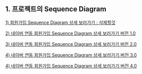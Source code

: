 ## 1. 프로젝트의 Sequence Diagram

[1) 회원가입 Sequence Diagram 상세 보러가기 : 삭제할것](https://www.draw.io/?lightbox=1&highlight=0000ff&edit=_blank&layers=1&nav=1&title=Untitled%20Diagram.drawio#R7V1bj5s4FP41SLsPjYzNxTxCkrYrdVfVVqt9ZhImQcuEWcJ0Ovvr1zY24EsSkoFAM1NVKnGcY3Ku37mQWmj%2B8ONTET9uf8%2FXSWZBsP5hoYUFoe14mPxDV16qFd9xqoVNka75pmbhW%2FpfwhcBX31K18le2ljmeVamj%2FLiKt%2FtklUprcVFkT%2FL2%2B7zTD71Md7wE0Gz8G0VZ%2BI%2BZm6z%2Fne6LrfVOoZes%2F45STdbcbbtBdU7d%2FHqn02RP%2B34iRZE9%2BxP9fZDLGjxk%2FfbeJ0%2Ft5bQ0kLzIs%2FL6urhxzzJKHcF46rPfTzwbv0Fi2RXdvlA%2Fu%2Fn%2B%2F2XPz59937PX5xd9OHf%2BLcPAb%2B573H2xFliLRdWEFp4bi3nVhBZZMsytCJgYcBWlhYmPAN%2F%2Fca%2FVvkimLktHzJyZVso4lSTokx%2BHLxfu%2BYC0a8kf0jK4oVs4R9A4t6eG7HYgpnblkh8vhZzXdjUpBpukAvOkHOYYxuYM7ewx5lD%2BBAQyhVbAivC1jKyIo8yCnoZubvoriBXG3rF9viUjWQP%2Fkj3UwoRpUAvQit0KOc5zUE566PROQs1zi4ixklN96pFwha%2BuLAih%2FEZW4EzMKNsG4%2FOKaRxKlyVeaF9c%2BJeHunl00NWbUAR%2Fe4p8XVf4rsk%2B5rv0zLNd2TLXV6W%2BQPZkNE3otqPzfOMfm7ReLKGRpilG%2FrZMn8kqy02509llu6See2gQU%2B8Nyipc03O28DVzV%2FlerJbhzQMkVe7fEcWo3W83yZrzpwWn%2FZlkf9Thxi6cp%2FvSh4RG31N1iJgdedYi0OugUNirUiyuEy%2Fy%2BRNbOMnfM1TcnAjEIcHPh7qsadwfp8%2FFauEf6odiHRCM8eWaAUKqTIuNkmpkSKsjl9a2x7phv3RW55hKJ2EsBQlyUVFtNGTmrGvUR1vWNWZuq44go7QFdVKu%2BoKIaTqikrqbF2RvEIv0vaHkzY8Q9rkQMbWY%2FeKnDH1wsea6bsomAWtP%2FgyRTFQnp6i2Aa0PYZb6KQo7qjBhsB%2FVZ6XBxxKTIkDE1SO4CzlWGXxfp%2Bu%2BvIdowlaiRQ17LsgUhwndEDCvckP6kjdnplzGlM%2Bza5DmtOQiwha4UKTPgHTNJWMORRfEQkmhQCSfJttwOwP6XpN34z2j%2FEq3W2%2BJPdUiKhZ%2BZPLFdU6JHIB7oOKvIzL%2BI4dQQE%2BtwNyW25E%2FhJWz8HMtVxym3Py2m5ek790e1GSDIGQjlOmdkm8L5%2BTfam6tzYm9vtJJKCiGIayAjbotygA9Z9XoPOiwI0YuuP0ZOh%2BMLKhI%2Be0%2FFqikk2FWUNSpOQuqO0uiGFs802%2Bi7Ovzepxm7hPs0xK1RNvtdIMl7yz9oM70FM67mPXzPV2ZeSI9gxgRhPJsbqAKZE6V6o5cXwOWmhcknmfUP3gIdMDZui89K6jv9asmrxu2e7HjxHyPFVhp%2B7kNS%2BB%2B0JzKqHBnTx%2BF3rnyN6T0LVc4NpCd0zIjHdyRCMHVpieIHjXCufsArOOD%2BvsEJ8YVC0eBuWrReyw5k67eQHpIqeD6DV5NwRW4PJt1Leyz4Y26xCRbT5rMFVEMM8r8JLubCgTIj7LK8gHXSuacyLkiOrdwGf3PKf3U23DZKczE9%2BSsK3%2Bopq68%2FTjeZuWyTeSN9Dl5yJW%2BgFDIHik6IWjYw%2FH1JVRkWF%2F4MPRMSCaiSxuyXSAdfdCIAvUKO45lVQt6y5yD1iXsCW%2BXkQl55H9yw0CXW7QM%2BVew8ltkFg%2BdQ%2BtOlYNlV8aljVCg3voQcLy1OWnRtiL5ecHJwgNLr8ORc6bz51rro%2BWO7smoDNK7nw6I65UZrSMRqk2XdyEoFkvtpuk15fIdoW653bA1VPlXBt512iGu3ph3KkL4y5HQxi3IBLgU1EV5GmwkkCyFc4KgYBIiIJxKI9WVZhLAsJ1gb0G7yqS0oxgIkAKKmHX0x0IAgYjcIbzIB2KoO%2F5sTl6B7juRr42RTbRGjqGu%2BfNRb1l0WuR%2FxWi17D3GKLXa%2B5uXQ%2B5yGtXRYlA1E9U9%2F3TpLqKh0a27qHrdPhKHrpDqnvzUBt1hNrDVYo8wxD57WesapxCfVUcNEJDuzwPvkX5qZjlYvmpFYfry0%2FPPnqQ302iFRvYsrAckqi1G77igYvXolYHuldWAj1b8c6dzfKswBbP7Cya9DVcsCQztEKBW7Do%2B5xsu%2FzCL3Egt4mWjIYAU7g6yuPbyFH0puZyMwGyL1F1lirchAkK%2B1VT9YnAJRvOFL8gAndb1YU6XgcweTq49Q8piRHcqvpwBfFKGicUdsn6TqHL9kX8MHhEteWxQ4mmCsB%2FYW%2B7tD%2B1ZJsiMFUls5XQ4xjahp6paqKW%2BHpUsTfZvqgrBkIQFw8IACXN0igNHUj8dzTRGUKqQR%2F0lAJohAYX%2BiAFr6nLT0OD7qUCtKFzgtLgEtRDOxbjGiQoU2AXiYIUC%2FD1HMbB8A1awE489S11Gxa0klUP9ER4qlESKIPZpjBpBwY9Gw6JoQ4Gd3OlKxuiA1YyWu3KPw%2BujDliDcXT2h1GrCfwZNvB8Wfs9jJjXT3y1mr8IumUVw9ZH3T0YAblo67TY%2FYNcyVVOwFXP6sBWXe3GstzeELDpzAPO5YerDowtGqv%2BwsSNj6vAj3qgxIYjWqbwFas8eJHTgklycp7tr%2FeEZLoJL4tjKtVp%2F3mqeNXJ6cmYkMDXdwhP7095KRmKsjXi4nXHbATceVn8Lk%2BbxSfRk5T8849YSXVVztT99V6Nsu7GcYBCo%2BVjMWEG81Rg2YcQwFD0lMIamV4qsMXGCiOF%2Bnmf%2BXhC%2F8tDl%2Fo%2FUN%2F7AwWD%2FjTPL1nsKCrH6606xb9sKw%2BHdvEV3S9gSHPfD1Mvsn6v171vfQXHzRkrVEaGFbXpvnG3Pkhtp9w54OVMiD4eUoZEHSF1Vy7bt%2BdB0fpju7cIXiTNRDdzI%2FL6Yyun0zXu3LXDwK9GBLQPGkhfo25%2FnnhTuM9bLGengldTTemkQ3ZQI27jqEactWGHgTvTwt1h01IHrqUheldXpFWzFyjNLg5vnd1217wBIgabAgNTuXHiTtBozfRq9W7ptPHSu8FrrYPPWHMA0bWyYxodDDmmy1bHQnYJ9D0BCz5vaR1jgodw2Y9JU7KvKt%2F7bzJ8DPlNhANpjDgLSH%2BmG815tjqK535EIyma9PIovQnVDzTo6Q9pVHkZfMfQVVybP6%2FLbT8Hw%3D%3D)

[2) 네이버 연동 회원가입 Sequence Diagram 상세 보러가기 버전 1.0](https://www.draw.io/?lightbox=1&highlight=0000ff&edit=_blank&layers=1&nav=1#R7V1bk5s6Ev41VO0%2BxCUhAeIRbOdSlWylNnt9ZGzGpg42PpjJzOyvXwkkLpKMMQabmSSVqmBZtORWX75utRQDzXcvn9LgsP2WrMPYMMH6xUALwzQhtgn9h7W8Fi0OxkXDJo3WvFPV8CP6X8gbAW99itbhsdExS5I4iw7NxlWy34errNEWpGny3Oz2mMTNUQ%2FBho8IqoYfqyAW85hZVfu%2Fo3W2LdqJaVftn8NosxVjQ9stvnkIVn9s0uRpz0c0TPSY%2Fym%2B3gWCFh%2F5uA3WyXOtCS0NNE%2BTJCuedi%2FzMGbcFYwr3vt44tvyB6bhPuvyQvLn58fj1799%2Bml%2FS17x3v%2FwZ%2FDlg8sn9zOInzhLjOXCcD2DzI3l3HB9g3ZZeoYPDALylqVBKM%2FAP7%2Fwn5W9CmZus11Mn6CBfHVyfL4%2FwzQLX2pNfLKfwmQXZukr7cK%2FRWJuz9WyQMHMbW1JHN4WcFnYlKQqbtAHzpBLmAM1zPENgg0P56xYGD5mLb7JGuncOrHODnYHyqL9w%2FGQc8qO6Q%2FxH1L6tGFPeVeHvcYG%2B2i4LmshlFxOl3j58AtGi7aMuwgOuvsimMoiLHw9r4tGyhbeWC4PMVw8MqMgJHfnFFI45a2yJFV%2BObVEB%2Fb4tIuLDshnPzSiZvFr8BDG35NjlEXJnnZ5SLIs2dEOMfvCL03ePInZe4vK6FU0vDjasHezhMl3jc3JUxZH%2B3Be2nIwEO81QopvyXkILNVSyFwP92uPeSz6aZ%2FsaaO%2FDo7bcM2ZU%2BPTMUuTP0pvxFoek33GnWervIZr4e5OcKzGIUvDIdGWhnGQRT%2FDBnEd2%2FgI35OIzqRaEMx9pEAFQOL8MXlKVyF%2Fq%2B6zVEIzDBu0XIlUFqSbMFNIUVYHr7VuB9bh2DrlGTEbIyHScKj0oSBayUnJ2GtExx5XdKYuK1jQuVZWKCFZVmSFv1hWGlZhkNV2xltts221Cy62TQ3hScmFQxTVt5A7c2t%2FSD9B0VCenqBADTC%2FiVnoICjWpAQF0khBXk9i93U4jJjkByYoHO5FwrGKg%2BMxWvW2HVNZaMlTlLCvh6doJ3RihQdbP1NF6nCWhy%2Ft0aUSF3YNOUFFh0VItIOIkMq4lUA%2BnGcb3iInm8eXbCzaiGeKhFF0zsLVgMP9FRWbMBVglXeDmrhgF63X7Ev%2FeAhW0X7zNXxkgoKqlr9z2UGlnIp4g9u5NMmCLHjIh2BBBNc1Oi3Lp3%2Fpcs7BzDIsOs05%2FQyrz%2FQv655mNAqhpIMol%2FUwOGbP4TGTTWgddzsDpTVwU%2Fg0WQ6i0SGRjxo%2BdkGXeZp3YkwwHsiYOO6djYnAbW3rV1uqpqrk2hCmEZ0F090FVYxtskn2Qfy9am3XiccojhvpgNBerRTFpd%2BsHfcBDBTyO8TSc72efWmRnhHU6F5x3HnAJqLxQhLfWgwAaoi%2FseZDhgMnB5ke%2BENkDHutaDX9XNPdjx99ZNuywE7dyCu2mfQNC2TEKBMa28hj1cijmcCEyxz15VsEHuC4jmnDWTxJcSDKMeGcvUjxXgMTCvS4zMl61gWY8HkbZeEPCuZY83MaSIlgnbBViPF671DuufHlMoHqHfQoazT3gC9L%2FHTUWsqi9PU%2FDATPbBuLhv%2FmDQC4omHxwnFy8em1%2Fqnm59vz8ZJOd3EnheOZSryoOP%2B%2B8aJCaHTt7xDvv3uIV3L9bhDPuixSGg7iddW0yTre3kl9Bs4IrLCZ08sNX7oZJI%2FahITIvsW%2BkKXmiPCM52qoFy68NiHC0ec5H7fc9yY1n%2B4zL%2B8Ln%2B4V3XLX74vUUFllUCAH5vEtliPiMMBj%2B%2BfsFcvw5ioMeCsowFYNCAIaJcDjWZDL9ol%2Faewum3%2BXlIn5a%2BG7KTT6Vg7cUpMD1uwqvS1ywbzoRVXgt4rUEdQgdXRbHe2A1N892EIdwZac7BxuGWzV%2F%2F02lSfMG5C0CNvNzJhk7frGPbhjMmwws2mrWQ9SYqAum1702TZcKOonFxV%2BYltc1DB6huc2sx7C6hYG1suHoBCHgMqW%2FoU%2FEreZYFnmNMqdtWIom3ejQ7FJzZtZFzP%2FEUVOpjDbhDqBv07VWgNJIEzVSljQuqW1tlXP6p4SEa1nlaXhBosrZdnYGMUWLGLtxTRJLrTUg%2Fs5CQ%2Fmtb6nsnI%2Bn5ypU4QKwc%2FZVLyFvPX7NqACdJsuytIk9WxTI3xyLciAwjdKKn7y7kZyC5as3Z1hOTCtdkpjOxjnN8jouuoyGLBEzfO1qEIhNPqijxKET339IICSsslornuNHD5DafQVVJ0%2BBGI7jPprhvh8ESjnvp87zxbPDmqIj75rc8RX5cEWLMIu98h8MlU3CaTKFksD0qB705AaddC4dxdSQxOdUJO7xdTOZXjllhsYkysqxmAmyjTlaKdfUXFtP6FJ9%2BoSk%2B4%2F4TZbF45mu7LIUfL6UzPfNBDBj1sGSWMf0nM1OwC3PaMHieZM6U1U8HyZGEHTUkEgytyvLuqnlBolXgPr3%2BD4Ruxz3AehdjHXhaxMZW8I9a7rAhC0UxobypIOEej7g0ZyLIIEoj8DjcQx7hHscocq6mvscq1SCxNUr9SCM4DL0q1BKrXOm3rHuUzRp%2BsUXBsPUQSsbKFYHcv4b%2BkV1KjXFkGvBKPkjDHhV0ZQ%2FSHky0JEyoD3ZXnf%2BVTzvkTadEAiVLjfFrHzK24Rqwkk3C2eheMl4MmIx6mvDGiFjEzGcEq5dhv1zN8qJniCptLVRKDXA%2Bh3mddXsrl278s6ZB%2BqUBoZTJvgrnHTZDL79jAHo6ApZZLtG2%2FPmUBzTjo%2FKL0Ql2SVtz512usvII%2FYGvcsRTimgXiUFL6tqYq7bQrfBJfFR7%2B2RUXNmETSzv7JCtm%2B3jhZYXa55ur94V55H8fuiHtHVMZ7nTU%2BC3tLEZmMLpptp3uJNZCnROpukdtK%2Bu4Y2QS%2FMXJ3hGW2WvT2pe5bGKMcmhrbvGvunIKmuJfGc3kJIT%2BmUJRDYP6Vj5tFheeraBVZmwb2kktcbV0h%2FFjQy%2F3HNg725BAGn7G92P%2Fr8bP57YMa05hd7goSGUBWD%2BrwgyW8bqUoNl3mB0XKd%2Bn6OErNS4di6FPr%2BOtdC6QImUYUT8odoqsqXWmCTUXyxroZSCt4F15Bd1E0rWw5duDUnRJlGPbF63L8rFAazqDrF1CtNXCY6ag2AKBQ7iVTbm0N3G1L367SISVuRpqKq9G2CvRLcFmBcU%2Bkfl6bOmwKcuh%2BxzykgqGdvjXGqurdM0etl4ypJVQmbJLlFDXuf%2BIAgXZKY5vkN5pBuc4uyxkUrMtnjlQJq1%2BGyxIo976NZ8Kqid0ZJE2nK%2B4i6XGTonIFO7v%2F3QLVn9GOiujFZJRLm96ljT57VrjvXQ0jHjrWh9uXFej%2BXnNj6DyYLAFnyPaWB%2Fqx%2Bt%2BXiu7Vf3KFlv8H)

[3) 네이버 연동 회원가입 Sequence Diagram 상세 보러가기 버전 2.0](https://www.draw.io/?lightbox=1&highlight=0000ff&edit=_blank&layers=1&nav=1#R7V1bk5s4Fv41VO0%2BxIWQAPEItnuS2mQqtdmZvbzRNm1Tg00PptPd%2B%2BtHAomLJGOMAWMnXakKyHDA5%2FqdoyNZg%2FPd2y%2BJ%2F7z9Eq%2BDSDP09ZsGF5phGDrWyX905D0fAboJ85FNEq7ZWDnwLfx%2FwC9koy%2FhOjjULkzjOErD5%2FrgKt7vg1VaG%2FOTJH6tX%2FYUR%2FWnPvsb9kS9HPi28iP%2BHjOzHP93uE63%2BTg2rHL8YxButvzZwHLyTx791R%2BbJH7ZsydqBnzK%2FvKPdz6nxZ582Prr%2BLUyBJcanCdxnOZHu7d5EFH2csbl9z0c%2BbT4gkmwT9vc8PsmNg7uU5L%2BFnz7x0P6Pz%2F59f0DwDmZ7370wljiRyl74fSds4m8%2BzM9fNlFD4m%2FI4fe6zZMg2%2FP%2FoqOvxL1IGPbdBeRM0AOGdkgSYO3oy8MCjYQDQviXZAm7%2BQSfgPnHFMuZLPz11JORBxscFsRksnv9Jl6bAriJYPIAeORml%2Fxnx%2BfDp9%2F%2FeW79SV%2BR3vvw5%2F%2Bpw%2BOLvFLWy40x9XwXFvONcfTyCVLV%2FN0jRgHHVlqmOiY%2FtsniasSuyTeKDh4lF3QUbDHUHDHHow5QMEcT8NIc1HGioXmITriGXSQvFsr1ln%2BjirX%2FvHwnHHKIgoKvceEHG3oUXapTW%2BjD3vQHIeOYEIuo4vd7PELSouMDCsEG15dCIYkhIWn5nU%2BSNjCBgvxYM1BAzMKAHx1TkGJU%2B4qjZMm75dfAD36RUMSRj77j0H0NT6EaRjvySWPcZrGO3JBRD%2FwihAxjyN636IMEiUNNwo39N40Fnxo%2FJJG4T6YF7FP74n3CiVFY3KewATZU4hcD%2FZrl0Z4craP9zTkrP3DNlgz5lT4dEiT%2BI8ietORp3ifMrDRqK%2FBmsODIxyrcMhUBRo2lgSRn4bfgxpxFdvYE77GIXmTUiDIqUU6UAArTuMQvySrgN1WDfIypRkCNWKOQCr1k02QSqQIr%2F33ymXP9IJD4zvPsFF7EsQ1BEIOcqKlohScvUR3rGF1Z%2BrKgkxr5tRF3F1fkGnPoKGXf2aNsOgBztadmpvoRfr2cNI3mqSfc7Tp1SCalJ7YWHIFJnRmTuUPd1MaBeXpKQpQIPVR3EQLRTEnpSiApA6iPLHVNQBRYkJcmKByOGcpxyryD4dw1dl3TEXQnA4PG7Bz1DhB6IiEe5OfIUN3MMvymeZ0U0oU2%2BagekmHpkzkAp4yFYksBuxxrqW5i4xslnDSZ5FBNJM0jMB1mr%2F6DP%2BviNoECUev7DKgSBR24XpNP%2FQOz%2F4q3G8%2BB09UUWA58k%2BmO7DQU56AMD%2BXxKmf%2Bo%2FZI2hWwWyNvJbpkX9EnHN9Zmomec05OQflOflHL09SkpYQ0n6Y6XrgH9LX4JCKLrQKxO2e6hyornyKsgdW2BAv6PWfzMDzIs2dOBOEenImtnNlZ8JxW5P8KqKqm0pmDUESkregtrsghrGNN%2FHej76Wo8028RRGUa0%2BEFirlWS45JO17TzqPdUAbGyquV4txzRozwBmdK287jRg4%2Bl5rom3lgPoFcRfk3mf6cDRh0wP%2FEF5zqMHfy1ZNTmv2O7DgwctS1TYqTt5yTd3rkuJiFEkNLSTR7KThzOOCZcZ6svmDFyd4TpqDSfxJMGBMMOEc3ojwXs1TMjR4zIj65pnYMITs2sqZSsR4%2BXRoZi0ZOIydDk6qFHWYOEBnVf4aWm1hEXJ%2B38oCJ5ZFuID%2F80GdN3hA4s3hpPzs%2FfqWSXONxfoT0cPHmcmYv2i0UrBv2u%2BKBEa3Ppb5Pt3D%2FEKrl8N4pnnZUr9QbybMz0p8Hau8FN0hkEJzuxOcfjc2SH5%2FcXulBOvWQeR0BpjZsmUq0ooxwhZ3M7jPMYcGmRVIqeYOscVFOBRXOBxFODml2VgwePFpKJRIccaFCOYtKrEgINLp%2BDpLabmzmXgcCu4wZJdDtQVZoOG8znnTTX%2F0GhfDBgOLkr5lwJ%2Bg1v0WCHflMsJ5uwiu82rx6xvRjbgW8X2ECiwPRzXRltg%2B7uHZ7AlPBPLo%2F2JwZJzZFzEvzZTJOTY0hzA2%2B8WZeykEyLEKFzNdeo5Mre43Ljc7BEkvGG9tKO%2FsUPs1NPxZUajmIfJH2Wxy8ij6EvN6zm6kX2JPIPPTRYTB%2FD3qVqqXrdUE8kaYgJzTEu1ZK%2FqHFMRpVcVtWEE4Qo1GfqMfMIO0vH8NXGmtMR7exkJF2StosdqOB57OUNlCCV6m9NXcRfiROFthAng1N2TpVA%2By1Aon9g50KPyDVK4nToqE5GU1bkGqxtmM6WhMZktJ1g9CPAusbhYMrOQ2U3qJwkNLvRBErCpyw%2FoQGilBF3N1kAnKA0uQTnoA51PnpB4TRGfx5OkLPaz4NkQ2fUK4iP3WgzxlTWQBc2uihkVD081TOpCH4SlKHkAZ9R0CrawuLtLp4ABj5jJ1crd9nl4Zcxy9%2BRaUJE%2B4019fLmfOJd4XgtqpZZcp3txQ0L7rzBO2dpWTG7l9SnWrWhkBWOe%2FDhFkjT0Gi9H5QpHXeIFsGJJ4igmeLqpCMNpmaAO6nMu3VvACaVaQ1DP9tc7vuE17pEQ6mnvPDHVkCqV3TNQoDdTGhrK4hYZ6P1BIzEXgRzRn4BGBkCDOeYWTbeDO2bllgi8U2wixlfMnJdT6eKKzjMKQEJB%2BeK1of0bqJxrWjzVFMCLWKfFbJ2%2FgzSMPy14fqqza2m1dT7VaisWSv2QA%2FTrTcrZP%2BKknOQqLdU2BQo5iIGsPzk4Cnh%2FOTq5y6IpMIRijH0BhjWbKQ2MVAx9XFA6FQmKIQo7vaxRkIqojj62PBVLFrM1iwu%2BgU2xI0uridQ8svF5R9ecaGADulCWw6pdnEatjxr6edjzx%2FaoRt3%2BBCsShdTZv0qUBrfH2wurrZOXyXjvCzayERcMSZSGVhDFBhLA4IvMXYd1eLAOwny2CrGPPFTv%2BTjd5DRV722LUlAtEx3Kezv%2F2kb%2BHj8H%2FkdkLfa%2FP300vnyQYZHRZuU%2FzxVpv47Nmj7ZvGLeDLTMmjiLe4mAbGlOskWz2jFB%2Flzkf5biQSJVYYEyMiTNG2qdv1LxztxQ5n4AeV0O6II%2BBr2ZUn8eXS1AeS7Ipq6jLBUBbtxLatzKHoVbbk2ACug9WFFJLYLzGsDubu82qUnhAoAkmVPLfTMGKeaqpf0zz2qvGKI0u661lR32cItt1VL%2F2X1UDW4n6sbDudrztlOZ4Hr5qZgmcmZ8m3QeSPlq4Q57HUmbptIdW015B87%2BrVVZMJDTKVx0draEQ%2FmOZ9kiVZJseQPmspdtJy%2FCIZWJDgaH1LvvTy1ASgWnFuwdLQ9BDYVIE%2FcyTYDMs8gObJvDuPC7VA9xlUNP%2BiBWIa%2BsD4qStenlGWyxDk3pu9mqM1zWtZg3N%2BlelrR45bLqZV6NLMqY5DJzMVGHLi6PRIqdIAfDXEoBKXaCBODIQok7CKfCDLmhQLxDlYbV7JcLPNP5MRuhkm4rf8xGtTWGtEVLf%2FySwV%2FuT5pW7hQl8ublP7Irma4fgYJoFC0%2Fytg1nCLLZTJcisXFlXXP1R64vOd%2Fzh074kEBjTDN1KsEsAKZD7bQXT2Pel6xnxUq26XOoJ42I4y7pM3k6Q8h%2FVKVJPo0Pqt3nzd40avhfMFPYrO%2BlsCuE2xfFUNN6cOJpwyM65Act4gfDqJDcDtOEyvW%2BozrNPn84K3VHS9EYaBFe9WoYrjRFRYX%2FlQhPNJeeDUxtCgt3Z8YRGsoa35Xk8PUtp%2FrBSNcu80MNDUldp9TLdbu9990Rk7Ln3rNLy9%2FUhcu%2FwI%3D)


[4) 네이버 연동 회원가입 Sequence Diagram 상세 보러가기 버전 3.0](https://www.draw.io/?lightbox=1&highlight=0000ff&edit=_blank&layers=1&nav=1#R7V1tc6O2Fv41zLQf4pFAgPgItrO7093OTve2995%2BIzaxmWLjYrJJ%2BusrgcSLpGAgYBNnMzuztgxH%2BLw%2B5%2BhI1oz57ulD4h%2B2X%2BJ1EGk6WD9pxkLTdR1gQP6jI8%2F5CASmkY9sknDNxsqBb%2BE%2FAb%2BQjT6E6%2BBYuzCN4ygND%2FXBVbzfB6u0NuYnSfxYv%2Bw%2BjuqzHvwNmxGUA99WfsSfY2aW4%2F8N1%2Bk2H8e6VY5%2FDMLNls8NLSf%2F5M5f%2FbVJ4oc9m1HTjfvsL%2F9453NabObj1l%2FHj5UhY6kZ8ySO0%2FzV7mkeRJS9nHH5fbcvfFp8wSTYp21u%2BGMT60f3Pkl%2FD779cpv%2B6Se%2FPt8YjMx3P3pgLPGjlD1w%2BszZRJ79QF8%2B7KLbxN%2BRl97jNkyDbwd%2FRccfiXqQsW26i8g7SF7KT8dnCpI0eKoMsaf9EMS7IE2eySX8U5txjimXzd8%2FlnKCELDBbVVIXC99ph6bgnjJIPKC8agDvyCW%2BBUfpsIvvc4vpOSXpeCXqQ%2FAr%2Fjvj%2FfHz79%2B%2BG59iZ%2FR3rv52%2F904wCJX9pyoTmuhufacq45nkYuWbqaBzQiNDqy1DCxSfD7J4mrw7LLcBTs0RXcsUdjjmx82tLTMNJclLFioXmIjng6HSTP1op1lr%2BjyrW%2FOx4yTlnEoA3vLiGvNvRVdqlNb6OT3WqOQ0cwIZfRxW42%2FYLSIiPjCsE2Li4EXRLCwlPzOh8kbGGDhXiw5qCRGQULn3Y5ThkSp9xVGidN3i%2B%2FwPDoFw1J2P3s3wXR1%2FgYpmG8J5fcxWka78gFEf3AK0LqPI7ofYsyqJY03Cjc0HvTWPCh8UMahftgXmAFMBDvFUqKzsl5AqtkTyFyPdivXYqIyLt9vKchZ%2B0ft8GaMafCp2OaxH8VaIeO3Mf7lIGzRn0N1hxOvcCxCodMVaBhY0kQ%2BWn4PagRV7GNzfA1DsmTlAJBTi3SQSAG%2FGP8kKwCdlsVFMmUZgjWiDkCqdRPNkEqkSK89p8rlx3oBcfGZ55hvTaTgWuIjbzIiZaKUnD2Nbpjjas7U1cWZFozpy7i%2FvqCTHtm6KD8M2uERQ%2FQWXdqbmIQ6dvjSV9vkn7O0aZHM9Ck9MTGkiswDWfmVP5wP6VRUJ6eokAFUj%2BLm2ihKOakFAWS1EGUJ7b6BiBKTIgLE1QOp5NyrCL%2FeAxXvX3HVATN6fCwYfSNGtYJQi9IeDD56TJ0h7Msn2lON6VEsW0OCko6NGUiF%2FCUqUhkMWTTuZbmLjKyWcJJ5yKDaCZpGIHrNH%2F1Gf5fEbUJEo5e2WVQkSjswvWafugdD%2F4q3G8%2BB%2FdUUYxy5DemO0ahpzwBYX4uiVM%2F9e%2ByKWhWwWyNPJbpkX9EnHMwMzWTPOacvIfle%2FKPXp6kJC0hpP0w0%2FXAP6aPwTEVXWgViNsD1TlQXfkUZQ%2BssCFeAB0%2BmTG6RZorcSYnfUBrNOFc2Jlw3NYkv4qo6qaSWUOQhOQpqO0uiGFs402896Ov5WizTdyHUVSrDwTWaiUZLvlkbTt3YKAagI1NNder5ZgG7RnBjC6V150GbDw9zzXxreUAoIL4azIfMh14cZLpgT9DXvMYwF9LVk3eV2z39tYzLEtU2Kk7eck3965LidBTJDS2k0eykzdmHBMuM9SXrRm4gOE6ag0n8STBgUaGCef0RoL3apiQo8dlRtY1O2DCE6trKmUrEePro0OxyMvEpQM5OqhR1mjhAXUr%2FLS0WsKi5Pl%2FFATPLAvxgf9nAwA4fGDxxHBy%2Fu65%2Bq4S55sL9KejB48zE7F%2B0Wil4N%2B%2ByniC0OjW3yLfv3qIV3D9YhDP7JYpDQfx3pzpSYG3d4WfojMMS3Bm94rDXVeH5OcXu3lOPGYdRBrWOVaWTLmqhHKMkMXtPM5jzKFBViVyiqVzXEEBHsUFHkcBbn5ZBhY8XkwqGhVyrEExgkmrSgw4uHQJnt5iau5cBg5vBTdYsssxVB1OaDyf022p%2BV2jfTFgOLgo5b8W8Ovcos8V8k25nGDOXmW3efWY9c3IBvxWsb0BFdjeOK%2BNtsD2Vw%2FPjJbwTCyPDicGS86RnSL%2BtVkiIa8tzYG8%2FW5Rxk66IEKMwtVcp54jc4vLjcvNpiDhDYPSjn5iL7FTT8eXGY1iHSafymKXkanoQ83rObqefYk8g89NFhMH8PNELRU6%2BqyuIyaSdcSE5jlt1ZL9KgQvaYnSsYoKcQb5CmUZOke%2BZmfQ8fwxcaa3xIF7GQkXZt2iL5VxPPZwusoWSgA3p4%2FiLsS1wrcRKaBT1z5LoX2WodA%2BsXlgQO0bpXZbVIFuwAzpdrUMREYAMbAh60AC2muTndr2JXGhiOWs3lVgoJvNlMZGhbac4g2gP1eZDYhFOwuZ%2FaR%2BktDoQh8lBZy6%2FCCAQjMn7Gu2OjpBaXQJKkAH5Ms3BC5QzOnxNC2DHix2NwALUMGc5F6LYc6yCrOg%2BV2xpuPhqUZpIDTEWIqiC3TOmtAZLSzu6hI6qBsvmMnFCu52N7h0zoL75JpgEZjxtkK%2B4VBczezWBFupZtfpvrolov1XOE%2Fh3FYsr%2BUVMtYvqWcla557OUWONvYuM0flCs%2B6yQxixabIs5jg6bYmbEzLBAGsr%2Fr0b0InlGotSQPb3%2BD4hlfZz4RQT3vniamGVCvtn4FC0ExpbCiLW2Sg1weNxFzE4Ij%2BBDTSIRrNMbdo%2Bx3dMSsPZeC9ahMxvmLtvlzMF%2FeUdigA1UmZr96dOryByrmmxVNNAbyIZWLMThpwkIbxpwXPTwG7lhZ751Mt9mIgOEYO0C%2B3LGi%2Fx2VByVVaqoMSFHIY4owYtRwcBbx%2FPTq5yqIp1IVijN0fwxonKI2MVHRwXlA6FQmKIQo7g%2BySkIqoDji3PBWbJrP%2BtgU%2FQqc4E6bVOm4e2fiyp2tONLARQ6ozHqvOkTprfVQH3bDn%2B%2Faoet3%2BBCsShdQhEzxBaXR7fANh9QpylcG2LEmUxlYQxREW0OTb3F2HNZiwHsZ8tQqxjzxUbzk53WY1Ve9ti1JQbVQdy3s7%2F9lG%2Fh4fAv8jshb7P%2B4%2F6l9uZFiktzl7gOeKtF3IZm2nbF0x70VaZm2kxb1EQLa0JtmiXe4lQf44ZqCT4hm62HwHkS5p3lgnDSgVr%2BORNtcDyOtyQK%2FoYwDNlIbz6GoBymtBNnUdZakIcuNeUuNW9ii85dYEQwG9RysqqUXQrQHs6k6Pk2wAAnE5rL85tTy5Y5RirlraP%2FKs3oqBxLaU3l2eEqWx3eyP7qNqcDtRNx7P1XY70GWCO%2FanYprImfGD2nkg5fuVe5y2JB3bSs%2BMNeUzQIe3VmUFQU6ncNHZ2RIO5WeuZdtkSbLlTTaXFeGQykRHg0Pq8%2F9%2FBMjWVgh01FCINPEgywTI7ER2ZNscx4VfpXqIuxwG0gexCnlhfVCUrE0vz2CLbXBK3802veGyrsW8uUlP06TFK5dVL%2FNqZFHGJJeZi4k6dF3omUCKsyhHw1zq379RlIz1FzZKXEE4FfrtdQXiHas0rGa%2FDGZy%2B2jaiVKUfJu3s8imMV27EFsXFC0sSl88nmAUa9%2FZ%2BW9OKRwXVzYTVzu78k72OXdXiLs6NPXFE1EOWIE3R9s%2Brl4u7FbCZuW3dgkhrCeDCOM%2BySCZ%2FTakX6r9YW6Nv0Q2EXgirqNhs94hb%2FeEJwA1geITs4yMVviZ9nVvHETH4O24TqzYwXJe18lXvd5XNU3sDlE2DY20kUgthne5b0AsajqKg0jPCrAV58i%2BAzGI1lBWsi4mhzdwrNtJjDC55inY1GrXv5XKEn8rYLhWKvK2%2FMnZ%2FPLyp32N5b8%3D)

[4) 네이버 연동 회원가입 Sequence Diagram 상세 보러가기 버전 4.0](https://www.draw.io/?lightbox=1&highlight=0000ff&edit=_blank&layers=1&nav=1#R7V3bcqM4Gn4aqnYv4tKBg7gE2%2Bnu3e7Zru2d2Zm9IzaxXUOMG5NOMk%2B%2FEkgcJBljGwhxOtVVjWUhyH%2F8%2FoMUA08fnj8kwW79JV6GkYHA8tnAMwMhBAig%2F7GRl3wEAgvnI6tks%2BRj5cC3zV%2BhmMhHHzfLcF%2BbmMZxlG529cFFvN2Gi7Q2FiRJ%2FFSfdh9H9afughV%2FIigHvi2CSLzHxCrH%2F7tZput8nCC7HP8YblZr8Wxou%2Fk3d8Hiz1USP275Ew2E77Of%2FOuHQKzFn7xfB8v4qTKE5waeJnGc5lcPz9MwYuQVhMvvuz3wbfELJuE2bXPDb6sY7b37JP01%2FPbP2%2FR%2FQfLLyw0k%2BTI%2FguiRkyTepfyF0xdBJvruO3b5%2BBDdJsEDvfSf1ps0%2FLYLFmz8iYoHHVunDxH9BOml%2Bnb8hX%2BESRo%2BV4b4234I44cwTV7oFP4t4azhsmU6nJBPJZsgdPmkdYVHxcyAS8eqWLukD73gJDqBXBgq5IrieDcOekEAagSzsI5gNlAJhqwOCBZ%2F%2F3i%2F%2F%2FzLhx%2F2l%2FjF3Po334NPNy5QCGbMZ4brGWRqzKeG6xt0ytwzfGBQY8JG5gZjPPj1k0LVbsmFXQ15kIY6XUiTnjiqNBlz3yCm4ZkZKWaGb7IRH7FB%2Bm6tSGcHD0y4tnf7XUYpO6K%2FiH%2BX0KsVu8qmOuw29rBbw3XZCKHLZesSL3v8jK1FR%2FplgqOT0WGZgBQmzHw9rfNBShY%2BWLCHGK7ZM6EgJK9OKaxQylukcdJk%2FfIJ2Ge%2F6Ia63c%2FBXRh9jfebdBNv6ZS7OE3jBzohYl%2F4hUudxhG7b1Y61XINL9qs2L1pLNnQ%2BDGNNttwWmAF0BHtNUJqDkl5CqtUSyFTPdwuPYaI6KdtvGUuZxns1%2BGSE6dCp32axH8WaIeN3MfblIOzRnkNlwJOHaBYhUKWhkJiLAmjIN38CGuL68jGn%2FA13tA3KRli1T0dBEgi%2FT5%2BTBYhv60KiuSVTHdCUB1nSEulQbIKU2UpSuvgpTJtxybsG995gnDtSRjXEBu9yBctBaWg7CWyY%2FcrO2MXFtNyOhIWutIEI1D%2B1AGqrP4nC07NRnTCeqc%2F1qMm1ucUbXo1bI5KSBziTkxYY6eF3Ylb%2BSHnCY1m5fEJCtTA9EFsRAtBsUYlKJDGDTI%2FiX2u92GLSe5nhMLhniQciyjY7zeLs23HWBgtYwx8rtewjyx0gMOd8Q%2BpuB1OsmCmOdZUosS2ASgo12HxEp0g4qUiiiWQP86zDW%2BWLZtFm%2BxZdNCcKBJGsToLXgMO%2FhdUbMJEQFc%2BDWqihIfNcsm%2B9Pe7YLHZrj6H90xQcDnyby47uJBTEX1wO5fEaZAGd9kjWEjBdY2%2BluXTf5SdUzCxDIu%2B5pR%2BhuVn%2Bo9NT1Iak9Clg00m62GwT5%2FCfSqb0CoKdzpKcph14dPkPIhGh0T2s%2FtIBp%2Fmaa7EmBy1Aa3RhPvKxkTgtib%2BVVhVV5VMG8JkQ9%2BC6e6MKsY6XsXbIPpajjbrxP0mimrJgdBeLBTFpd8sHfcOdJQAcKRUtC4hABukpwc1eq2g7jhgMzlcyCXxrcUAoIL4azzvMhw4%2BJDxgT%2BsFog6sNeKVtPPFd29vfWxbcsCO3Yjr9hmcm5YIENPeaG%2BjbypGnk8EZhwnqG%2BrGDgAY7rmDYcxZMUB%2BIME07ZjRTv1TChQI%2FzbFnPOgETHimt6YStRIyXe4eiwsvZhYDqHfQoqzf3YJ6W%2BGmptZREycvvDARPbNsUA39kAwC4YmD2zHFy%2Fuml%2Bqni55uz88e9h%2FAzI9F%2BWWkV598%2By3hkod61v0W8f%2FUQr6D6q0E867RIqTuI9%2BZUT3G8Z2f4GTojsARnUuWgpR8%2BtTR08P3bvmYdRGJ7iLKSpWaVzBwjZH479%2FOECGiQZYncom5OKijAZ7jAFyjAy6dlYMEXyaSiSyHHGgwjWCyrxIGDx%2Brv7BbL8KYqcHgruMFWTQ4GGrWRK5Qd2pzT6szvGu3LDsMlRSr%2FUsCPhEYP5fItNZ1gTS7S2zx7zJtmVAV%2Bq9geQw22x8PqaAtsf%2FXwDLeEZ3J6tDs22GqM7Bb%2Br02JhF7bhgtF792s9J2sIEKVwjM8tx4jC43LlcvLHkHdGwGlHv2NXxK3Ho7PszWKOkz%2BKJtPo49iLzWtx%2Bgo%2ByXyCD5XWUINwN9HqqkUDk1QHa9ZmpY5C%2BoahvuTEtWwQnBITLSWVZaIARgs5WXYM%2FKiHWbj%2BWuSTHCpBfezJTyY9YoeyuP4%2FOWQThlKBDdlr%2BLN5GLh23AVUELxtqZf3cYa6ZO7BzqUvl6St0Ua6AZMTORU80B0BFAF6zIRNBK4By1TNi8OgBOx%2FeBkxAegWSsnyK1kA%2Bd8HDWa60BSrhL4y%2Fk52zxTBo4u1DvTe4n2xs4%2FCKCkbBCcx0CIzCMr9c5BDbyAolJDgQGDl76IyDKQwb10A4QAFXhJ77U5vCwTLjMWyhXlG5%2BM1R8DLOmXJr9SOO1h4CBuoXFXF7tBhA%2Boyavl1p3TgNGQufXR9buayr4F8%2BzdFlm%2FayVxXV%2F34u6H9r%2FCMDlyR1NJy5NhvDUSZdlpEWW5RTTW924yV2cKB91MBolm8%2BMgKni8g4ngcakggPUCz%2Fn95nSlWvdRx%2FrXOb4RCfWBEOpx6zwy0VDSome3HAEImlfqG8qSFhHo9UEjORbBAtEfgUbIMnszzC06fHs3zNrTF0w0KuUr2wyKur17tvpJS1nySiOwxWqsaYtQUwIvckKY8BMFXNMg5NNMxKeAz2Vp3elY07pEOlUDC4D%2BehVA5z1WABVTaesORNDwQdak7vjgauD95ejkKpOmEEkbkZzzMSw%2BslLPSAWBYUHpWDgouyjidLIhQkmikoGRJwKa%2FZFZu%2FtMHJVTnP3SqmKbezZR4PSskTo2qkjORCI90pjUQTOkCJyGPt%2B3TcVNNUT37CydrOnKSr1r5BtwrMejlXHtbtNEK53tT1L6rV89WkGaEy2gKXa9ey5vN%2BEtjXlFy%2BRf%2BWa9AeV419VYLbwj6fGQBTD3P%2Bso2JJdGHw07dn2t%2FuP6MuNipxQm5MIRDjJeocc3oTKS495Y9I8ayot7qX8cZSyZYvmuUN8%2FHnowElyhylXpQ3TInUzwLkDWsE78YCb68Hs0hmqF7Q6gOaVusMEegaq5SKHmY4ymwSFcs%2BZcmvbGN5U94JEcKxpJ%2Bwt76RnwWk9Yr0dJNcGe%2BFXVTtZWSCQS2vn613LAz96gVp6sfgZsZ0tGKbc4nJCjGY1r9S3Pf7ZyVT1gkdy0P3Z5NPOgRnhRv%2BxqKbpTsRh%2BMLjim3OZxzSJJ%2FqR9eaUBVVjg7tXlu1%2FlCNu0jRJdoSN%2BVHtWW7a2lU5o825pVxk05Fe8NN%2Br%2Bx8NNBttZCgJpSmjbqpORgWict27Nu9mPCr1I8TmRc%2B3zmqORBk%2Fy2%2FDzULTbPaW033ypHygQYt%2BYWO4STZbk8nuXMs5ZFupNOs2YjNehI6r8wNUdY9oa59H8ERpNaLtOYjdsqpC0Zb9%2FZyrV4TQERgZ523OqZo0KdXHuamFNkjps3zqiK82a0xjI1jNFZ6t4YozlTTqHd9QWMctOS27JpqT82aPTj%2FbGBtIzbiz0Rl%2FDh%2BV9bB8%2F%2BePr9u3WfJDf%2FSPZeegNb8OHyZKqSOb2kkF3tjm%2BQrdeLHaDbEDtQX9UNWGx%2BjEXOwY69ZGsbMuPvTf%2FlvB0Z0Azr1X%2BQWkob9T%2Bu1WOrpVy0%2B%2FCw5g5ZWaEfyz%2F8mU8v%2F8Aqnv8f)

